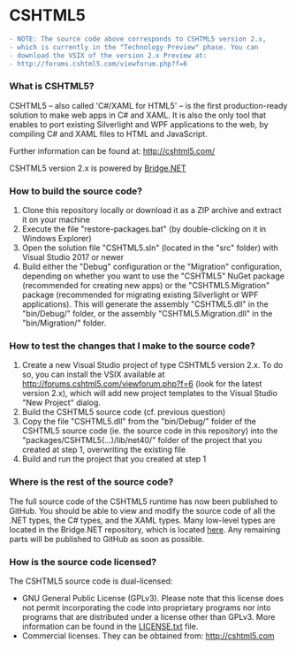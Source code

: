 # CSHTML5



```diff
- NOTE: The source code above corresponds to CSHTML5 version 2.x,
- which is currently in the "Technology Preview" phase. You can
- download the VSIX of the version 2.x Preview at:
- http://forums.cshtml5.com/viewforum.php?f=6
```

### What is CSHTML5?
CSHTML5 – also called 'C#/XAML for HTML5' – is the first production-ready solution to make web apps in C# and XAML. It is also the only tool that enables to port existing Silverlight and WPF applications to the web, by compiling C# and XAML files to HTML and JavaScript.

Further information can be found at: http://cshtml5.com/

CSHTML5 version 2.x is powered by [Bridge.NET](https://bridge.net/)

### How to build the source code?
1. Clone this repository locally or download it as a ZIP archive and extract it on your machine
2. Execute the file "restore-packages.bat" (by double-clicking on it in Windows Explorer)
3. Open the solution file "CSHTML5.sln" (located in the "src" folder) with Visual Studio 2017 or newer
4. Build either the "Debug" configuration or the "Migration" configuration, depending on whether you want to use the "CSHTML5" NuGet package (recommended for creating new apps) or the "CSHTML5.Migration" package (recommended for migrating existing Silverlight or WPF applications). This will generate the assembly "CSHTML5.dll" in the "bin/Debug/" folder, or the assembly "CSHTML5.Migration.dll" in the "bin/Migration/" folder.

### How to test the changes that I make to the source code?
1. Create a new Visual Studio project of type CSHTML5 version 2.x. To do so, you can install the VSIX available at http://forums.cshtml5.com/viewforum.php?f=6 (look for the latest version 2.x), which will add new project templates to the Visual Studio "New Project" dialog.
2. Build the CSHTML5 source code (cf. previous question)
3. Copy the file "CSHTML5.dll" from the "bin/Debug/" folder of the CSHTML5 source code (ie. the source code in this repository) into the "packages/CSHTML5(...)/lib/net40/" folder of the project that you created at step 1, overwriting the existing file
4. Build and run the project that you created at step 1

### Where is the rest of the source code?
The full source code of the CSHTML5 runtime has now been published to GitHub. You should be able to view and modify the source code of all the .NET types, the C# types, and the XAML types. Many low-level types are located in the Bridge.NET repository, which is located [here](https://github.com/cshtml5/Bridge). Any remaining parts will be published to GitHub as soon as possible.

### How is the source code licensed?
The CSHTML5 source code is dual-licensed:
* GNU General Public License (GPLv3). Please note that this license does not permit incorporating the code into proprietary programs nor into programs that are distributed under a license other than GPLv3. More information can be found in the [LICENSE.txt](LICENSE.txt) file.
* Commercial licenses. They can be obtained from: http://cshtml5.com

